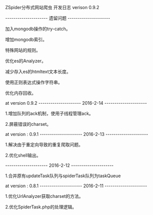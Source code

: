 ZSpider分布式网站爬虫  开发日志 verison 0.9.2

--------------------- 遗留问题 ---------------------

加入mongodb操作的try-catch。

增加mongodb索引。

特殊网站的规则。

优化es的Analyzer。

减少存入es的htmltext文本长度。

使用正则表达式操作字符串。

优化内存回收。


at version 0.9.2
--------------------- 2016-2-14 ---------------------

1.增加队列的ack机制，使用子线程管理ack。

2.屏蔽错误的charset。

at version : 0.9.1
--------------------- 2016-2-13 ---------------------

1.解决由于重定向导致的重复爬取问题。

2.优化shell输出。

--------------------- 2016-2-12 ---------------------

1.合并原有updateTask队列与spiderTask队列为taskQueue


at version : 0.8.1
--------------------- 2016-2-11 ---------------------

1.优化UrlAnalyzer获取charset的方法。

2.优化SpiderTask.php的处理逻辑。